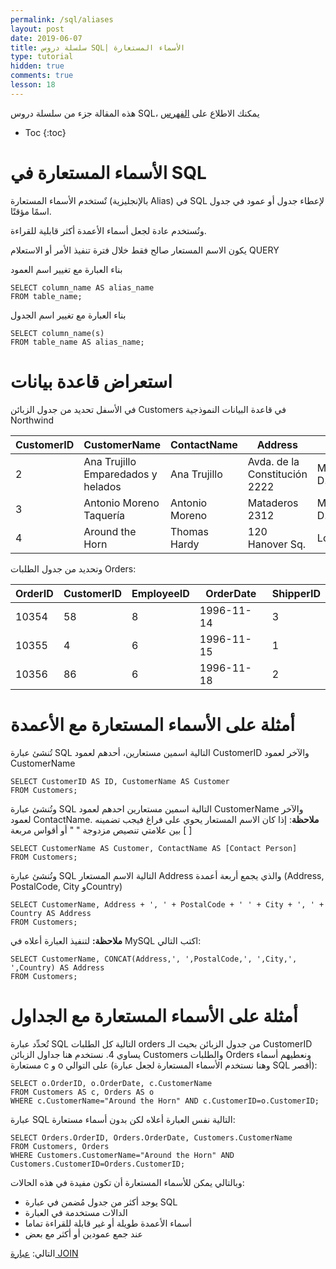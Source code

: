 ```yaml
---
permalink: /sql/aliases
layout: post
date: 2019-06-07
title: سلسلة دروس SQL| الأسماء المستعارة
type: tutorial
hidden: true
comments: true
lesson: 18
---
```


هذه المقالة جزء من سلسلة دروس SQL، يمكنك الاطلاع على [الفهرس](intro)

* Toc
{:toc}


# الأسماء المستعارة في SQL

تٌستخدم الأسماء المستعارة (بالإنجليزية Alias) في SQL لإعطاء جدول أو عمود في جدول اسمًا مؤقتًا.

وتُستخدم عادة لجعل أسماء الأعمدة أكثر قابلية للقراءة.

يكون الاسم المستعار صالح فقط خلال فترة تنفيذ الأمر أو الاستعلام QUERY

بناء العبارة مع تغيير اسم العمود

	SELECT column_name AS alias_name
	FROM table_name;

بناء العبارة مع تغيير اسم الجدول

	SELECT column_name(s)
	FROM table_name AS alias_name;

# استعراض قاعدة  بيانات

في الأسفل تحديد من جدول الزبائن Customers في قاعدة البيانات النموذجية Northwind


CustomerID|	CustomerName|	ContactName|	Address|	City|	PostalCode|	Country
------|-------|-------|------|-----|------|------
2|	Ana Trujillo Emparedados y helados|	Ana Trujillo|	Avda. de la Constitución 2222|	México D.F.|	05021|	Mexico
3|	Antonio Moreno Taquería|	Antonio Moreno|	Mataderos 2312|	México D.F.|	05023|	Mexico
4|	Around the Horn|	Thomas Hardy|	120 Hanover Sq.|	London|	WA1 1DP|	UK

وتحديد من جدول الطلبات Orders:

OrderID|	CustomerID|	EmployeeID|	OrderDate|	ShipperID
------|------|------|------|-------
10354|	58|	8|	1996-11-14|	3
10355|	4|	6|	1996-11-15|	1
10356|	86|	6|	1996-11-18|	2


# أمثلة على الأسماء المستعارة مع الأعمدة

تُنشئ عبارة SQL التالية اسمين مستعارين، أحدهم لعمود CustomerID والآخر لعمود CustomerName

	SELECT CustomerID AS ID, CustomerName AS Customer
	FROM Customers;

وتُنشئ عبارة SQL التالية اسمين مستعارين احدهم لعمود CustomerName والآخر لعمود ContactName.
**ملاحظة**: إذا كان الاسم المستعار يحوي على فراغ فيجب تضمينه بين علامتي تنصيص مزدوجة " " أو أقواس مربعة [ ]

	SELECT CustomerName AS Customer, ContactName AS [Contact Person]
	FROM Customers;

وتُنشئ عبارة SQL التالية الاسم المستعار Address والذي يجمع أربعة أعمدة (Address, PostalCode, City وCountry)

	SELECT CustomerName, Address + ', ' + PostalCode + ' ' + City + ', ' + Country AS Address
	FROM Customers;

**ملاحظة:** لتنفيذ العبارة أعلاه في MySQL اكتب التالي:

	SELECT CustomerName, CONCAT(Address,', ',PostalCode,', ',City,', ',Country) AS Address
	FROM Customers;

# أمثلة على الأسماء المستعارة مع الجداول

تُحدِّد عبارة SQL التالية كل الطلبات orders من جدول الزبائن بحيث الـ CustomerID يساوي 4.
نستخدم هنا جداول الزبائن Customers والطلبات Orders ونعطيهم أسماء مستعارة c و o على التوالي (وهنا نستخدم الأسماء المستعارة لجعل عبارة SQL أقصر):

	SELECT o.OrderID, o.OrderDate, c.CustomerName
	FROM Customers AS c, Orders AS o
	WHERE c.CustomerName="Around the Horn" AND c.CustomerID=o.CustomerID;

عبارة SQL التالية نفس العبارة أعلاه لكن بدون أسماء مستعارة:

	SELECT Orders.OrderID, Orders.OrderDate, Customers.CustomerName
	FROM Customers, Orders
	WHERE Customers.CustomerName="Around the Horn" AND Customers.CustomerID=Orders.CustomerID;

وبالتالي يمكن للأسماء المستعارة أن تكون مفيدة في هذه الحالات:

* يوجد أكثر من جدول مُضمن في عبارة SQL
* الدالات مستخدمة في العبارة
* أسماء الأعمدة طويلة أو غير قابلة للقراءة تماما
* عند جمع عمودين أو أكثر مع بعض

التالي: [عبارة JOIN ](join)
